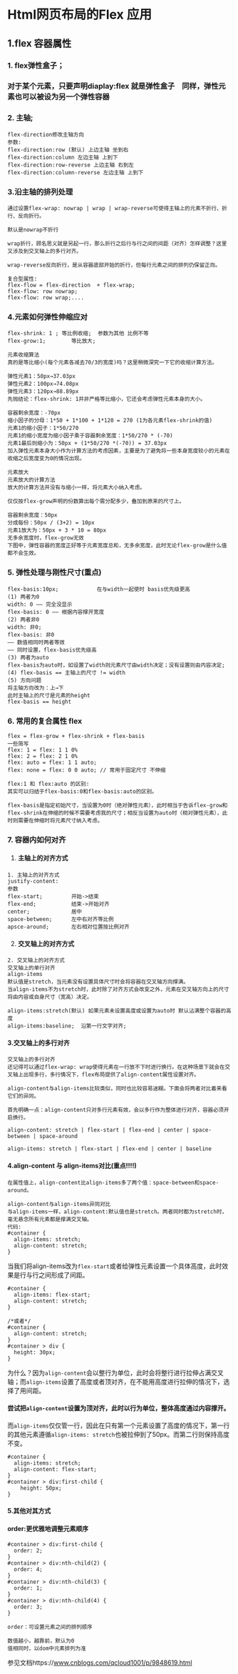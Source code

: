 # Html网页布局的Flex 应用

## 1.flex 容器属性

### 1. flex弹性盒子；

### 对于某个元素，只要声明diaplay:flex 就是弹性盒子　同样，弹性元素也可以被设为另一个弹性容器

### 2. 主轴;

```
flex-direction修改主轴方向
参数:
flex-direction:row (默认) 上边主轴 坐到右
flex-direction:column 左边主轴 上到下
flex-direction:row-reverse 上边主轴 右到左
flex-direction:column-reverse 左边主轴 上到下
```

### 3.沿主轴的排列处理

```
通过设置flex-wrap: nowrap | wrap | wrap-reverse可使得主轴上的元素不折行、折行、反向折行。

默认是nowrap不折行

wrap折行，顾名思义就是另起一行，那么折行之后行与行之间的间距（对齐）怎样调整？这里又涉及到交叉轴上的多行对齐。

wrap-reverse反向折行，是从容器底部开始的折行，但每行元素之间的排列仍保留正向。
```

```
复合型属性:
flex-flow = flex-direction  + flex-wrap;
flex-flow: row nowrap;
flex-flow: row wrap;....
```

### 4.元素如何弹性伸缩应对

```
flex-shrink: 1 ; 等比例收缩;  参数为其他 比例不等
flex-grow:1;		等比放大;
```

```
元素收缩算法
真的是等比缩小(每个元素各减去70/3的宽度)吗？这里稍微深究一下它的收缩计算方法。

弹性元素1：50px→37.03px
弹性元素2：100px→74.08px
弹性元素3：120px→88.89px
先抛结论：flex-shrink: 1并非严格等比缩小，它还会考虑弹性元素本身的大小。

容器剩余宽度：-70px
缩小因子的分母：1*50 + 1*100 + 1*120 = 270 (1为各元素flex-shrink的值)
元素1的缩小因子：1*50/270
元素1的缩小宽度为缩小因子乘于容器剩余宽度：1*50/270 * (-70)
元素1最后则缩小为：50px + (1*50/270 *(-70)) = 37.03px
加入弹性元素本身大小作为计算方法的考虑因素，主要是为了避免将一些本身宽度较小的元素在收缩之后宽度变为0的情况出现。
```

```
元素放大
元素放大的计算方法
放大的计算方法并没有与缩小一样，将元素大小纳入考虑。

仅仅按flex-grow声明的份数算出每个需分配多少，叠加到原来的尺寸上。

容器剩余宽度：50px
分成每份：50px / (3+2) = 10px
元素1放大为：50px + 3 * 10 = 80px
无多余宽度时，flex-grow无效
下图中，弹性容器的宽度正好等于元素宽度总和，无多余宽度，此时无论flex-grow是什么值都不会生效。
```

### 5. 弹性处理与刚性尺寸(重点)

```
flex-basis:10px;			在与width一起使时 basis优先级更高
(1) 两者为0
width: 0 —— 完全没显示
flex-basis: 0 —— 根据内容撑开宽度
(2) 两者非0
width: 非0;
flex-basis: 非0
—— 数值相同时两者等效
—— 同时设置，flex-basis优先级高
(3) 两者为auto
flex-basis为auto时，如设置了width则元素尺寸由width决定；没有设置则由内容决定;
(4) flex-basis == 主轴上的尺寸 != width
(5) 方向问题
将主轴方向改为：上→下
此时主轴上的尺寸是元素的height
flex-basis == height
```

### 6. 常用的复合属性 flex

```
flex = flex-grow + flex-shrink + flex-basis
一些简写
flex: 1 = flex: 1 1 0%
flex: 2 = flex: 2 1 0%
flex: auto = flex: 1 1 auto;
flex: none = flex: 0 0 auto; // 常用于固定尺寸 不伸缩
```

```
flex:1 和 flex:auto 的区别:
其实可以归结于flex-basis:0和flex-basis:auto的区别。

flex-basis是指定初始尺寸，当设置为0时（绝对弹性元素），此时相当于告诉flex-grow和flex-shrink在伸缩的时候不需要考虑我的尺寸；相反当设置为auto时（相对弹性元素），此时则需要在伸缩时将元素尺寸纳入考虑。

```

### 7. 容器内如何对齐

1. #### 主轴上的对齐方式

```
1. 主轴上的对齐方式
justify-content:
参数	
flex-start;			开始->结束
flex-end;			结束->开始对齐
center;				居中
space-between;		左中右对齐等比例
apsce-around;		左右相对位置按比例对齐
```

2. #### 交叉轴上的对齐方式

```
2. 交叉轴上的对齐方式	
交叉轴上的单行对齐
align-items
默认值是stretch，当元素没有设置具体尺寸时会将容器在交叉轴方向撑满。
当align-items不为stretch时，此时除了对齐方式会改变之外，元素在交叉轴方向上的尺寸将由内容或自身尺寸（宽高）决定。

align-items:stretch(默认) 如果元素未设置高度或设置为auto时 默认沾满整个容器的高度
align-items:baseline;  沿第一行文字对齐;
```

#### 3.交叉轴上的多行对齐

```
交叉轴上的多行对齐
还记得可以通过flex-wrap: wrap使得元素在一行放不下时进行换行。在这种场景下就会在交叉轴上出现多行，多行情况下，flex布局提供了align-content属性设置对齐。

align-content与align-items比较类似，同时也比较容易迷糊。下面会将两者对比着来看它们的异同。

首先明确一点：align-content只对多行元素有效，会以多行作为整体进行对齐，容器必须开启换行。
```

```
align-content: stretch | flex-start | flex-end | center | space-between | space-around

align-items: stretch | flex-start | flex-end | center | baseline
```

#### 4.align-content 与 align-items对比(重点!!!!)

```
在属性值上，align-content比align-items多了两个值：space-between和space-around。

align-content与align-items异同对比
与align-items一样，align-content:默认值也是stretch。两者同时都为stretch时，毫无悬念所有元素都是撑满交叉轴。
代码:
#container {
  align-items: stretch;
  align-content: stretch;
}
```

当我们将align-items改为`flex-start`或者给弹性元素设置一个具体高度，此时效果是行与行之间形成了间距。

```
#container {
  align-items: flex-start;
  align-content: stretch;
}

/*或者*/
#container {
  align-content: stretch;
}
#container > div {
  height: 30px;
}
```

为什么？因为`align-content`会以整行为单位，此时会将整行进行拉伸占满交叉轴；而`align-items`设置了高度或者顶对齐，在不能用高度进行拉伸的情况下，选择了用间距。

#### 尝试把`align-content`设置为顶对齐，此时以行为单位，整体高度通过内容撑开。

而`align-items`仅仅管一行，因此在只有第一个元素设置了高度的情况下，第一行的其他元素遵循`align-items: stretch`也被拉伸到了50px。而第二行则保持高度不变。

```
#container {
  align-items: stretch;
  align-content: flex-start;
}
#container > div:first-child {
    height: 50px;
}
```

#### 5.其他对其方式

#### order:更优雅地调整元素顺序

```
#container > div:first-child {
  order: 2;
}
#container > div:nth-child(2) {
  order: 4;
}
#container > div:nth-child(3) {
  order: 1;
}
#container > div:nth-child(4) {
  order: 3;
}
```

```
order：可设置元素之间的排列顺序

数值越小，越靠前，默认为0
值相同时，以dom中元素排列为准
```

参见文档https://www.cnblogs.com/qcloud1001/p/9848619.html